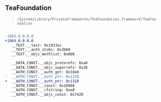 ## TeaFoundation

> `/System/Library/PrivateFrameworks/TeaFoundation.framework/TeaFoundation`

```diff

-1063.0.0.0.0
+1064.0.0.0.0
   __TEXT.__text: 0x1933ac
   __TEXT.__auth_stubs: 0x3bb0
   __TEXT.__objc_methlist: 0x868

   __DATA_CONST.__objc_protorefs: 0xa0
   __DATA_CONST.__objc_superrefs: 0x20
   __AUTH_CONST.__auth_got: 0x1de0
-  __AUTH_CONST.__auth_ptr: 0x1338
+  __AUTH_CONST.__auth_ptr: 0x1318
   __AUTH_CONST.__const: 0x10968
   __AUTH_CONST.__cfstring: 0xe0
   __AUTH_CONST.__objc_const: 0x7428

```

